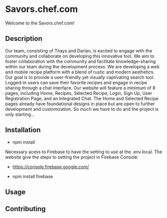 # Savors.chef.com
Welcome to the Savors.chef.com!

## Description
Our team, consisting of Thays and Darlan, is excited to engage with the community and collaborate on developing this innovative tool.
We aim to foster collaboration with the community and facilitate knowledge-sharing within our team during the development process.
We are developing a web and mobile recipe platform with a blend of rustic and modern aesthetics. Our goal is to provide a user-friendly yet visually captivating search tool. Logged-in users can save their favorite recipes and engage in recipe sharing through a chat interface. Our website will feature a minimum of 8 pages, including Home, Recipes, Selected Recipe, Login, Sign Up, User Registration Page, and an Integrated Chat. The Home and Selected Recipe pages already have foundational designs in place but are open to further development and customization. So much we have to do and the project is only starting...

## Installation

- npm install
 
 Necessary acess to Firebase to have the setting to use at the .env.local. The website give the steps to setting the project in Firebase Console: 
 
- https://console.firebase.google.com/

- npm install firebase


## Usage


## Contributing
